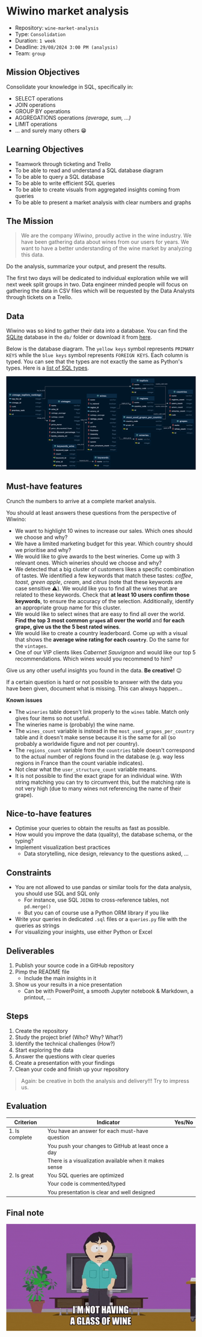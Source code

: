 # Wiwino market analysis

- Repository: `wine-market-analysis`
- Type: `Consolidation`
- Duration: `1 week`
- Deadline: `29/08/2024 3:00 PM (analysis)`
- Team: `group`

## Mission Objectives

Consolidate your knowledge in SQL, specifically in:
- SELECT operations
- JOIN operations
- GROUP BY operations
- AGGREGATIONS operations *(average, sum, ...)*
- LIMIT operations
- ... and surely many others 😁

## Learning Objectives

- Teamwork through ticketing and Trello
- To be able to read and understand a SQL database diagram
- To be able to query a SQL database 
- To be able to write efficient SQL queries
- To be able to create visuals from aggregated insights coming from queries
- To be able to present a market analysis with clear numbers and graphs

## The Mission

> We are the company _Wiwino_, proudly active in the wine industry. We have been gathering data about wines from our users for years. We want to have a better understanding of the wine market by analyzing this data.

Do the analysis, summarize your output, and present the results.

The first two days will be dedicated to individual exploration while we will next week split groups in two. Data engineer minded people will focus on gathering the data in CSV files which will be requested by the Data Analysts through tickets on a Trello.

## Data

Wiwino was so kind to gather their data into a database. You can find the [SQLite](https://www.sqlite.org/index.html) database in the `db/` folder or download it from [here](https://drive.google.com/file/d/122rj3-c0mpFPL04IXeXjSp2_H66-33RS/view?usp=sharing).

Below is the database diagram. The `yellow keys` symbol represents `PRIMARY KEYS` while the `blue keys` symbol represents `FOREIGN KEYS`. Each column is typed. You can see that the types are not exactly the same as Python's types. Here is a [list of SQL types](https://www.w3schools.com/sql/sql_datatypes.asp).

![DB diagram](./assets/vivino_db_diagram_horizontal.png)

## Must-have features

Crunch the numbers to arrive at a complete market analysis.

You should at least answers these questions from the perspective of Wiwino:
- We want to highlight 10 wines to increase our sales. Which ones should we choose and why?
- We have a limited marketing budget for this year. Which country should we prioritise and why?
- We would like to give awards to the best wineries. Come up with 3 relevant ones. Which wineries should we choose and why?
- We detected that a big cluster of customers likes a specific combination of tastes. We identified a few keywords that match these tastes: _coffee_, _toast_, _green apple_, _cream_, and _citrus_ (note that these keywords are case sensitive ⚠️). We would like you to find all the wines that are related to these keywords. Check that **at least 10 users confirm those keywords**, to ensure the accuracy of the selection. Additionally, identify an appropriate group name for this cluster.
- We would like to select wines that are easy to find all over the world. **Find the top 3 most common `grape`s all over the world** and **for each grape, give us the the 5 best rated wines**.
- We would like to create a country leaderboard. Come up with a visual that shows the **average wine rating for each `country`**. Do the same for the `vintages`.
- One of our VIP clients likes _Cabernet Sauvignon_ and would like our top 5 recommendations. Which wines would you recommend to him?

Give us any other useful insights you found in the data. **Be creative!** 😉

If a certain question is hard or not possible to answer with the data you have been given, document what is missing. This can always happen...

**Known issues**
- The `wineries` table doesn't link properly to the `wines` table. Match only gives four items so not useful.
- The wineries name is (probably) the wine name.
- The `wines_count` variable is instead in the `most_used_grapes_per_country` table and it doesn't make sense because it is the same for all (so probably a worldwide figure and not per country).
- The `regions_count` variable from the `countries` table doesn't correspond to the actual number of regions found in the database (e.g. way less regions in France than the count variable indicates).
- Not clear what the `user_structure_count` variable means.
- It is not possible to find the exact grape for an individual wine. With string matching you can try to circumvent this, but the matching rate is not very high (due to many wines not referencing the name of their grape).

## Nice-to-have features

- Optimise your queries to obtain the results as fast as possible.
- How would you improve the data (quality), the database schema, or the typing?
- Implement visualization best practices
  - Data storytelling, nice design, relevancy to the questions asked, ...

## Constraints

- You are not allowed to use pandas or similar tools for the data analysis, you should use SQL and SQL only
    - For instance, use SQL `JOIN`s to cross-reference tables, not `pd.merge()`
    - But you can of course use a Python ORM library if you like
- Write your queries in dedicated `.sql` files or a `queries.py` file with the queries as strings
- For visualizing your insights, use either Python or Excel

## Deliverables

1. Publish your source code in a GitHub repository
2. Pimp the README file
    - Include the main insights in it
3. Show us your results in a nice presentation
    - Can be with PowerPoint, a smooth Jupyter notebook & Markdown, a printout, ...

## Steps

1. Create the repository
2. Study the project brief (Who? Why? What?)
3. Identify the technical challenges (How?)
4. Start exploring the data
5. Answer the questions with clear queries
6. Create a presentation with your findings
7. Clean your code and finish up your repository

> Again: be creative in both the analysis and delivery!!! Try to impress us.

## Evaluation

| Criterion      | Indicator                                              | Yes/No |
| -------------- | ------------------------------------------------------ | ------ |
| 1. Is complete | You have an answer for each must-have question         |        |
|                | You push your changes to GitHub at least once a day    |        |
|                | There is a visualization available when it makes sense |        |
| 2. Is great    | You SQL queries are optimized                          |        |
|                | Your code is commented/typed                           |        |
|                | You presentation is clear and well designed            |        |

## Final note

![Drinking for work purposes](./assets/wine.gif)
